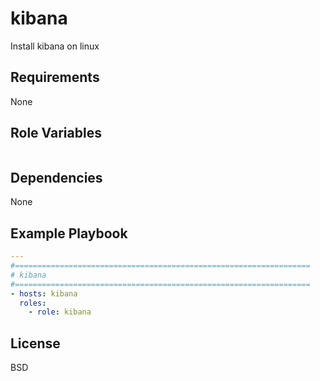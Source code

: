 kibana
=========

Install kibana on linux

Requirements
------------

None

Role Variables
--------------

```yaml
```

Dependencies
------------

None

Example Playbook
----------------

```yaml
---
#==================================================================
# kibana
#==================================================================
- hosts: kibana
  roles:
    - role: kibana
```

License
-------

BSD

